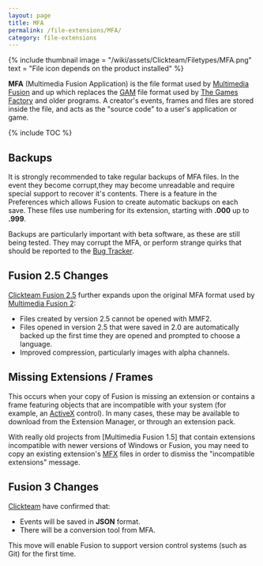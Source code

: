 ```yaml
---
layout: page
title: MFA
permalink: /file-extensions/MFA/
category: file-extensions
---
```


{% include thumbnail image = "/wiki/assets/Clickteam/Filetypes/MFA.png" text = "File icon depends on the product installed" %}

**MFA** (Multimedia Fusion Application) is the file format used by [Multimedia Fusion]
and up which replaces the [GAM] file format used by [The Games Factory] and older programs.
A creator's events, frames and files are stored inside the file, and acts as the
"source code" to a user's application or game.

{% include TOC %}

## Backups
It is strongly recommended to take regular backups of MFA files. In the event
they become corrupt,they may become unreadable and require special support to
recover it's contents. There is a feature in the Preferences which allows Fusion
to create automatic backups on each save. These files use numbering for its extension,
starting with **.000** up to **.999**.

Backups are particularly important with beta software, as these are still being tested.
They may corrupt the MFA, or perform strange quirks that should be reported to the [Bug Tracker].

## Fusion 2.5 Changes
[Clickteam Fusion 2.5] further expands upon the original MFA format used by [Multimedia Fusion 2]:

* Files created by version 2.5 cannot be opened with MMF2.
* Files opened in version 2.5 that were saved in 2.0 are automatically backed up the first time they are opened and prompted to choose a language.
* Improved compression, particularly images with alpha channels.

## Missing Extensions / Frames
This occurs when your copy of Fusion is missing an extension or contains a frame
featuring objects that are incompatible with your system (for example, an [ActiveX] control).
In many cases, these may be available to download from the Extension Manager, or through
an extension pack.

With really old projects from [Multimedia Fusion 1.5] that contain extensions
incompatible with newer versions of Windows or Fusion, you may need to copy
an existing extension's [MFX] files in order to dismiss the "incompatible
extensions" message.

## Fusion 3 Changes
[Clickteam] have confirmed that:

* Events will be saved in **JSON** format.
* There will be a conversion tool from MFA.

This move will enable Fusion to support version control systems (such as Git) for the first time.

[Clickteam]: /clickteam/
[Multimedia Fusion]: /fusion/
[Multimedia Fusion 2]: /fusion/2.0/
[Clickteam Fusion 2.5]: /fusion/2.5/
[MMF]: /fusion/
[GAM]: /file-extensions/GAM/
[MFX]: /file-extensions/MFX/
[The Games Factory]: /games-factory/
[TGF]: /games-factory/
[Bug Tracker]: /clickteam/bug-tracker/
[ActiveX]: /extensions/activex/
